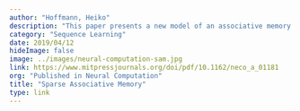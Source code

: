 ```yaml
---
author: "Hoffmann, Heiko"
description: "This paper presents a new model of an associative memory that overcomes the typical deficiencies of spurious memories and low efficiency. The authors refer to it as associative memory (SAM) because it is based on sparse projections from neural patterns to pattern-specific neurons. This paper was inspired by the paper, 'Why neurons have thousands of synapses, a theory of sequence memory in neocortex.'"
category: "Sequence Learning"
date: 2019/04/12
hideImage: false
image: ../images/neural-computation-sam.jpg
link: https://www.mitpressjournals.org/doi/pdf/10.1162/neco_a_01181
org: "Published in Neural Computation"
title: "Sparse Associative Memory"
type: link
---
```


